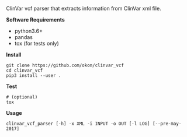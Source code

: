 ClinVar vcf parser that extracts information from ClinVar xml file.

**Software Requirements**

 * python3.6+
 * pandas
 * tox (for tests only)


**Install**

    git clone https://github.com/okon/clinvar_vcf
    cd clinvar_vcf
    pip3 install --user .

**Test**

    # (optional)
    tox

**Usage**

    clinvar_vcf_parser [-h] -x XML -i INPUT -o OUT [-l LOG] [--pre-may-2017]
